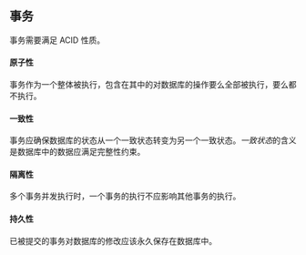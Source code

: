 ## 事务

事务需要满足 ACID 性质。

#### 原子性

事务作为一个整体被执行，包含在其中的对数据库的操作要么全部被执行，要么都不执行。

#### 一致性

事务应确保数据库的状态从一个一致状态转变为另一个一致状态。*一致状态*的含义是数据库中的数据应满足完整性约束。

#### 隔离性

多个事务并发执行时，一个事务的执行不应影响其他事务的执行。

#### 持久性

已被提交的事务对数据库的修改应该永久保存在数据库中。

